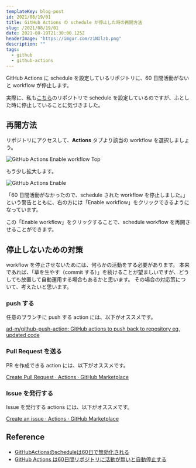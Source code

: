 ```yaml
---
templateKey: blog-post
id: 2021/08/19/01
title: GitHub Actions の schedule が停止した時の再開方法
slug: /2021/08/19/01
date: 2021-08-19T21:30:00.125Z
headerImage: "https://imgur.com/z1NIlzb.png"
description: ""
tags:
  - github
  - github-actions
---
```


GitHub Actions に schedule を設定しているリポジトリに、60 日間活動がないと workflow が停止します。

実際に、私も[こちら](https://github.com/ymmmtym/templates/actions/workflows/update_submodules.yml)のリポジトリで schedule を設定しているのですが、ふとした時に停止していることに気づきました。

## 再開方法

リポジトリにアクセスして、**Actions** タブより該当の workflow を選択しましょう。

![GitHub Actions Enable workflow Top](https://imgur.com/z1NIlzb.png)

もう少し拡大します。

![GitHub Actions Enable](https://imgur.com/2xJSw88.png)

「60 日間活動がなかったので、schedule された workflow を停止しました。」という警告とともに、右の方には「Enable workflow」をクリックできるようになっています。

この「Enable workflow」をクリックすることで、schedule workflow を再開させることができます。

## 停止しないための対策

workflow を停止させないためには、何らかの活動をする必要があります。
本来であれば、「草を生やす（commit する）」を続けることが望ましいですが、どうしても放置して自動運用する場合もあるかと思います。
その場合の対応策について、考えたいと思います。

### push する

任意のブランチに push する action には、以下がオススメです。

[ad-m/github-push-action: GitHub actions to push back to repository eg. updated code](https://github.com/ad-m/github-push-action)

### Pull Request を送る

PR を作成できる action には、以下がオススメです。

[Create Pull Request · Actions · GitHub Marketplace](https://github.com/marketplace/actions/create-pull-request)

### Issue を発行する

Issue を発行する actions には、以下がオススメです。

[Create an issue · Actions · GitHub Marketplace](https://github.com/marketplace/actions/create-an-issue)

## Reference

- [GitHubActionsのscheduleは60日で無効化される](https://zenn.dev/goryudyuma/articles/6a17d087dd1bb3)
- [GitHub Actions は60日間リポジトリに活動が無いと自動停止する](https://zenn.dev/hellorusk/articles/fc6d4696f5b269)
